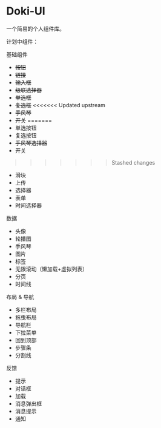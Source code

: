 # Doki-UI
 一个简易的个人组件库。

计划中组件：

基础组件

- ~~按钮~~
- ~~链接~~
- ~~输入框~~
- ~~级联选择器~~
- ~~单选框~~
- ~~复选框~~
<<<<<<< Updated upstream
- ~~手风琴~~
- ~~开关~~
=======
- 单选按钮
- 复选按钮
- ~~手风琴选择器~~
- 开关
>>>>>>> Stashed changes
- 滑块
- 上传
- 选择器
- 表单
- 时间选择器

数据

- 头像
- 轮播图
- 手风琴
- 图片
- 标签
- 无限滚动（懒加载+虚拟列表）
- 分页
- 时间线

布局 & 导航

- 多栏布局
- 拖曳布局
- 导航栏
- 下拉菜单
- 回到顶部
- 步骤条
- 分割线

反馈

- 提示
- 对话框
- 加载
- 消息弹出框
- 消息提示
- 通知
